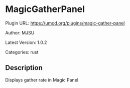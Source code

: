# MagicGatherPanel

Plugin URL: https://umod.org/plugins/magic-gather-panel

Author: MJSU

Latest Version: 1.0.2

Categories: rust

## Description

Displays gather rate in Magic Panel
